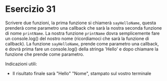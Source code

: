 # Esercizio 31

Scrivere due funzioni, la prima funzione si chiamerà `sayHelloName`, questa prenderà come parametro una callback che sarà la nostra seconda funzione di nome `printName`.
La nostra funzione `printName` dovra semplicemente fare un console.log() del nostro nome (ricordiamoci che sarà la funzione di callback).
La funzione `sayHelloName`, prende come parametro una callback, e dovrà prima fare un console.log() della stringa 'Hello' e dopo chiamare la funzione che prende come parametro.

Indicazioni utili:

- Il risultato finale sarà "Hello" "Nome", stampato sul vostro terminale
